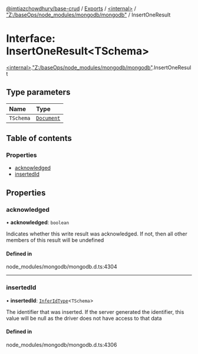 [@imtiazchowdhury/base-crud](../README.md) / [Exports](../modules.md) / [\<internal\>](../modules/internal_.md) / ["Z:/baseOps/node\_modules/mongodb/mongodb"](../modules/internal_._Z__baseOps_node_modules_mongodb_mongodb_.md) / InsertOneResult

# Interface: InsertOneResult\<TSchema\>

[\<internal\>](../modules/internal_.md).["Z:/baseOps/node\_modules/mongodb/mongodb"](../modules/internal_._Z__baseOps_node_modules_mongodb_mongodb_.md).InsertOneResult

## Type parameters

| Name | Type |
| :------ | :------ |
| `TSchema` | [`Document`](internal_.Document-1.md) |

## Table of contents

### Properties

- [acknowledged](internal_._Z__baseOps_node_modules_mongodb_mongodb_.InsertOneResult.md#acknowledged)
- [insertedId](internal_._Z__baseOps_node_modules_mongodb_mongodb_.InsertOneResult.md#insertedid)

## Properties

### acknowledged

• **acknowledged**: `boolean`

Indicates whether this write result was acknowledged. If not, then all other members of this result will be undefined

#### Defined in

node_modules/mongodb/mongodb.d.ts:4304

___

### insertedId

• **insertedId**: [`InferIdType`](../modules/internal_._Z__baseOps_node_modules_mongodb_mongodb_.md#inferidtype)\<`TSchema`\>

The identifier that was inserted. If the server generated the identifier, this value will be null as the driver does not have access to that data

#### Defined in

node_modules/mongodb/mongodb.d.ts:4306
